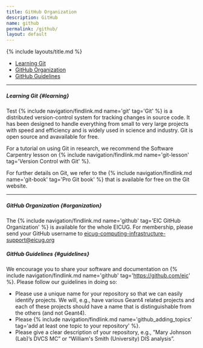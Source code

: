 ```yaml
---
title: GitHub Organization
description: GitHub
name: github
permalink: /github/
layout: default
---
```


{% include layouts/title.md %}

* [Learning Git](#learning)
* [GitHub Organization](#organization)
* [GitHub Guidelines](#guidelines)

--- 

##### Learning Git {#learning}

Test {% include navigation/findlink.md name='git' tag='Git' %} is a
distributed version-control system for tracking changes in source
code. It has been designed to handle everything from small to very
large projects with speed and efficiency and is widely used in science
and industry. Git is open source and avavailable for free.

For a tutorial on using Git in research, we recommend the Software
Carpentry lesson on {% include navigation/findlink.md
name='git-lesson' tag='Version Control with Git' %}. 

For further details on Git, we refer to the {% include
navigation/findlink.md name='git-book' tag='Pro Git book' %} that is
available for free on the Git website.

--- 

##### GitHub Organization {#organization}

The {% include navigation/findlink.md name='github' tag='EIC GitHub Organization' %} is available for the whole EICUG. For membership, please send your GitHub username to [eicug-computing-infrastructure-support@eicug.org](mailto:eicug-computing-infrastructure-support@eicug.org?subject=GitHub%20Account)

##### GitHub Guidelines {#guidelines}

We encourage you to share your software and documentation on {% include navigation/findlink.md name='github' tag='https://github.com/eic' %}. Please follow our guidelines in doing so: 

* Please use a unique name for your repository so that we can easily identify projects. We will, e.g., have various Geant4 related projects and each of these projects should have a name that is distinguishable from the others (and not Geant4). 
* Please {% include navigation/findlink.md name='github_adding_topics' tag='add at least one topic to your repository' %}.
* Please give a clear description of your repository, e.g., ”Mary Johnson (Lab)’s DVCS MC” or “William's Smith (University) DIS analysis”. 
